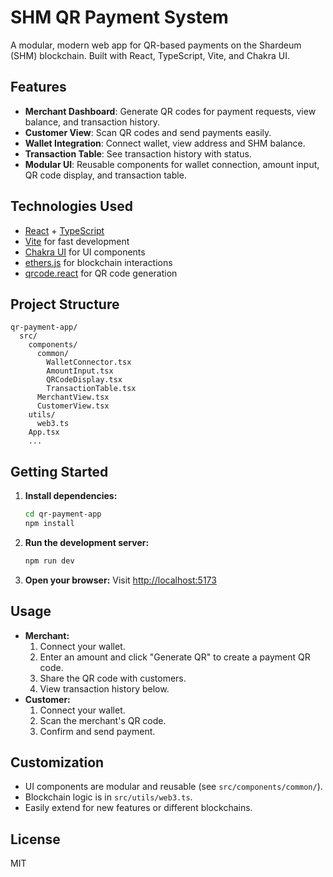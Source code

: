 # SHM QR Payment System

A modular, modern web app for QR-based payments on the Shardeum (SHM) blockchain. Built with React, TypeScript, Vite, and Chakra UI.

## Features
- **Merchant Dashboard**: Generate QR codes for payment requests, view balance, and transaction history.
- **Customer View**: Scan QR codes and send payments easily.
- **Wallet Integration**: Connect wallet, view address and SHM balance.
- **Transaction Table**: See transaction history with status.
- **Modular UI**: Reusable components for wallet connection, amount input, QR code display, and transaction table.

## Technologies Used
- [React](https://react.dev/) + [TypeScript](https://www.typescriptlang.org/)
- [Vite](https://vitejs.dev/) for fast development
- [Chakra UI](https://chakra-ui.com/) for UI components
- [ethers.js](https://docs.ethers.org/) for blockchain interactions
- [qrcode.react](https://github.com/zpao/qrcode.react) for QR code generation

## Project Structure
```
qr-payment-app/
  src/
    components/
      common/
        WalletConnector.tsx
        AmountInput.tsx
        QRCodeDisplay.tsx
        TransactionTable.tsx
      MerchantView.tsx
      CustomerView.tsx
    utils/
      web3.ts
    App.tsx
    ...
```

## Getting Started

1. **Install dependencies:**
   ```bash
   cd qr-payment-app
   npm install
   ```
2. **Run the development server:**
   ```bash
   npm run dev
   ```
3. **Open your browser:**
   Visit [http://localhost:5173](http://localhost:5173)

## Usage
- **Merchant:**
  1. Connect your wallet.
  2. Enter an amount and click "Generate QR" to create a payment QR code.
  3. Share the QR code with customers.
  4. View transaction history below.
- **Customer:**
  1. Connect your wallet.
  2. Scan the merchant's QR code.
  3. Confirm and send payment.

## Customization
- UI components are modular and reusable (see `src/components/common/`).
- Blockchain logic is in `src/utils/web3.ts`.
- Easily extend for new features or different blockchains.

## License
MIT
